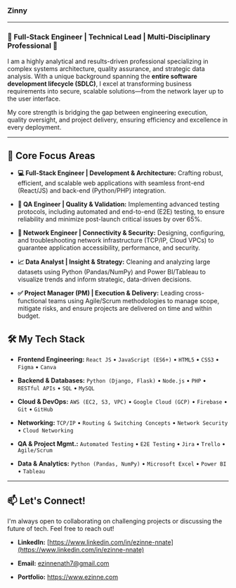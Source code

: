 
### Zinny

---

### 🌟 Full-Stack Engineer | Technical Lead | Multi-Disciplinary Professional 🌟

I am a highly analytical and results-driven professional specializing in complex systems architecture, quality assurance, and strategic data analysis. With a unique background spanning the **entire software development lifecycle (SDLC)**, I excel at transforming business requirements into secure, scalable solutions—from the network layer up to the user interface.

My core strength is bridging the gap between engineering execution, quality oversight, and project delivery, ensuring efficiency and excellence in every deployment.

---

## 🎯 Core Focus Areas

* **💻 Full-Stack Engineer | Development & Architecture:** Crafting robust, efficient, and scalable web applications with seamless front-end (React/JS) and back-end (Python/PHP) integration.

* **🔬 QA Engineer | Quality & Validation:** Implementing advanced testing protocols, including automated and end-to-end (E2E) testing, to ensure reliability and minimize post-launch critical issues by over 65%.

* **🔗 Network Engineer | Connectivity & Security:** Designing, configuring, and troubleshooting network infrastructure (TCP/IP, Cloud VPCs) to guarantee application accessibility, performance, and security.

* **📈 Data Analyst | Insight & Strategy:** Cleaning and analyzing large datasets using Python (Pandas/NumPy) and Power BI/Tableau to visualize trends and inform strategic, data-driven decisions.

* **✅ Project Manager (PM) | Execution & Delivery:** Leading cross-functional teams using Agile/Scrum methodologies to manage scope, mitigate risks, and ensure projects are delivered on time and within budget.

## 🛠️ My Tech Stack

* **Frontend Engineering:** `React JS` • `JavaScript (ES6+)` • `HTML5` • `CSS3` • `Figma` • `Canva`

* **Backend & Databases:** `Python (Django, Flask)` • `Node.js` • `PHP` • `RESTful APIs` • `SQL` • `MySQL`

* **Cloud & DevOps:** `AWS (EC2, S3, VPC)` • `Google Cloud (GCP)` • `Firebase` • `Git` • `GitHub`

* **Networking:** `TCP/IP` • `Routing & Switching Concepts` • `Network Security` • `Cloud Networking`

* **QA & Project Mgmt.:** `Automated Testing` • `E2E Testing` • `Jira` • `Trello` • `Agile/Scrum`

* **Data & Analytics:** `Python (Pandas, NumPy)` • `Microsoft Excel` • `Power BI` • `Tableau`

---

## 📫 Let's Connect!

I'm always open to collaborating on challenging projects or discussing the future of tech. Feel free to reach out!

* **LinkedIn:** [https://www.linkedin.com/in/ezinne-nnate](https://www.linkedin.com/in/ezinne-nnate)

* **Email:** ezinnenath7@gmail.com

* **Portfolio:** <https://www.ezinne.com>
```eof
